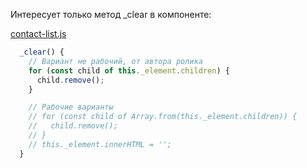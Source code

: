 Интересует только метод _clear в компоненте:

[contact-list.js](/src/components/contact-list/contact-list.js)

```js
  _clear() {
    // Вариант не рабочий, от автора ролика
    for (const child of this._element.children) {
      child.remove();
    }

    // Рабочие варианты
    // for (const child of Array.from(this._element.children)) {
    //   child.remove();
    // }
    // this._element.innerHTML = '';
  }

```